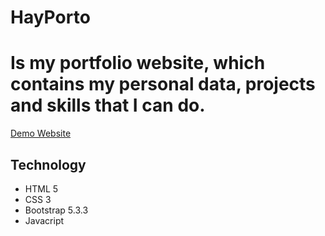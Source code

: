 # HayPorto
# Is my portfolio website, which contains my personal data, projects and skills that I can do.

[Demo Website](https://m-haykal.github.io/hayporto/) 

## Technology

- HTML 5
- CSS 3
- Bootstrap 5.3.3
- Javacript
